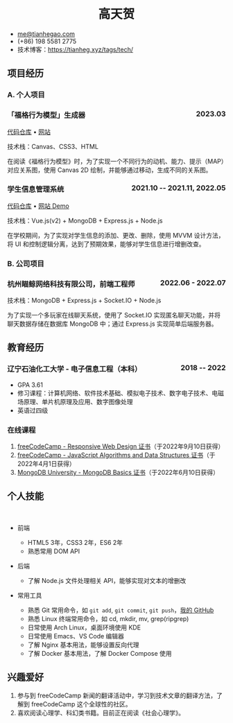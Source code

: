 ---
---

<style>
.date {
  float: right;
}
</style>

<!-- The (first) h1 will be used as the <title> of the HTML page -->

<h1 style="text-align: center">高天贺</h1>

- <me@tianhegao.com>
- (+86) 198 5581 2775
- 技术博客：<https://tianheg.xyz/tags/tech/>

## 项目经历

### A. 个人项目

### <span>「福格行为模型」生成器</span> <span class="date">2023.03</span>
[代码仓库](https://github.com/tianheg/fogg-behavior-model) &bull; [网站](https://fbm.tianheg.org/)

技术栈：Canvas、CSS3、HTML

在阅读《福格行为模型》时，为了实现一个不同行为的动机、能力、提示（MAP）对应关系图，使用 Canvas 2D 绘制，并能够通过移动，生成不同的关系图。

### <span>学生信息管理系统</span> <span class="date">2021.10 -- 2021.11, 2022.05</span>
[代码仓库](https://github.com/tianheg/sims) &bull; [网站 Demo](https://student.tianheg.org/)

技术栈：Vue.js(v2) + MongoDB + Express.js + Node.js

在学校期间，为了实现对学生信息的添加、更改、删除，使用 MVVM 设计方法，将 UI 和控制逻辑分离，达到了预期效果，能够对学生信息进行增删改查。

### B. 公司项目

### <span>杭州瞄鲸网络科技有限公司，前端工程师</span> <span class="date">2022.06 - 2022.07</span>

技术栈：MongoDB + Express.js + Socket.IO + Node.js

为了实现一个多玩家在线聊天系统，使用了 Socket.IO 实现匿名聊天功能，并将聊天数据存储在数据库 MongoDB 中；通过 Express.js 实现简单后端服务器。

## 教育经历

### <span>辽宁石油化工大学 - 电子信息工程（本科）</span> <span class="date">2018 -- 2022</span>

  - GPA 3.61
  - 修习课程：计算机网络、软件技术基础、模拟电子技术、数字电子技术、电磁场原理、单片机原理及应用、数字图像处理
  - 英语过四级

### 在线课程

1. [freeCodeCamp - Responsive Web Design 证书](https://www.freecodecamp.org/certification/tianheg/responsive-web-design)（于2022年9月10日获得）
2. [freeCodeCamp - JavaScript Algorithms and Data Structures 证书](https://www.freecodecamp.org/certification/tianheg/javascript-algorithms-and-data-structures)（于2022年4月1日获得）
3. [MongoDB University - MongoDB Basics 证书](https://university.mongodb.com/course_completion/cebc75c5-080a-4abe-b6a2-04c3d447ed85)（于2022年6月10日获得）

## 个人技能

<br>

  - 前端
    - HTML5 3年，CSS3 2年，ES6 2年
    - 熟悉常用 DOM API

  - 后端
    - 了解 Node.js 文件处理相关 API，能够实现对文本的增删改

  - 常用工具
    - 熟悉 Git 常用命令，如 `git add`, `git commit`, `git push`，[我的 GitHub](https://github.com/tianheg)
    - 熟悉 Linux 终端常用命令，如 cd, mkdir, mv, grep(ripgrep)
    - 日常使用 Arch Linux，桌面环境使用 KDE
    - 日常使用 Emacs、VS Code 编辑器
    - 了解 Nginx 基本用法，能够设置反向代理
    - 了解 Docker 基本用法，了解 Docker Compose 使用

## 兴趣爱好

1. 参与到 freeCodeCamp 新闻的翻译活动中，学习到技术文章的翻译方法，了解到 freeCodeCamp 这个全球性的社区。
2. 喜欢阅读心理学、科幻类书籍。目前正在阅读《社会心理学》。

<!-- 
向 AI 提问，帮助自己面试。

示例问题：

前端包括 MVVM，设计模式有哪些？请从来源、意义、优缺点等各种维度具体介绍一下每一个，并说下哪些业务场景适用于哪些设计模式，以及哪些知名框架用了这个设计模式

Overall, your resume looks good. Here are some suggestions for improvement:

    It would be helpful to include a summary or objective statement at the top of your resume. This will give potential employers a quick overview of your skills and experience.

    Consider adding bullet points to your project descriptions to make them easier to read.

    Include more details about your role and responsibilities in your company project. What specific tasks did you perform?

    Instead of just listing the courses you took in college, describe how they relate to your skills and experience as a front-end developer.

    Try to quantify your skills and experience as much as possible. For example, instead of saying you have "2 years" of experience with ES6, you could say "proficient in ES6 with experience using it for x number of projects."

    Consider adding a section on your resume for your professional certifications, such as your FreeCodeCamp and MongoDB University certificates.

    You could also add a section for your relevant skills or technologies, such as "Proficient in HTML5, CSS3, ES6, and Vue.js, with experience using MongoDB and Node.js."

    Lastly, consider adding a bit more detail about your hobbies and interests. This can help to give employers a better understanding of who you are as a person.


-->
